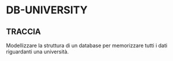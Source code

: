# DB-UNIVERSITY
## TRACCIA
Modellizzare la struttura di un database per memorizzare tutti i dati riguardanti una università.